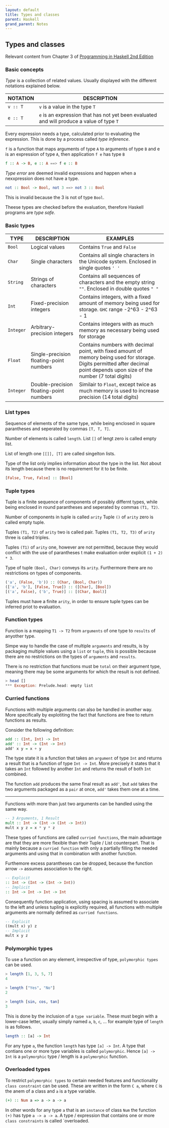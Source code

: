 ```yaml
---
layout: default
title: Types and classes
parent: Haskell
grand_parent: Notes
---
```


## Types and classes
Relevant content from Chapter 3 of [Programming in Haskell 2nd Edition](https://www.cambridge.org/us/academic/subjects/computer-science/programming-languages-and-applied-logic/programming-haskell-2nd-edition)

### Basic concepts
*Type* is a collection of related values. Usually displayed with the different notations explained below.


**NOTATION**         | **DESCRIPTION**      |
-------------------- | -------------------- |
`v :: T`             | `v` is a value in the type `T` |
`e :: T`             | `e` is an expression that has not yet been evaluated and will produce a value of type `T`|

Every expression needs a type, calculated prior to evaluating the expression.
This is done by a process called *type inference*.

`f` is a function that maps arguments of type `A` to arguments of type `B` and e is an expression of type `A`, then application `f e` has type `B`

```haskell
f :: A -> B, e :: A ==> f e :: B
```

*Type error* are deemed invalid expressions and happen when a nexxpression does not have a type.

```haskell
not :: Bool -> Bool, not 3 ==> not 3 :: Bool
```

This is invalid because the 3 is not of type `Bool`.

Theese types are checked before the evaluation, therefore Haskell programs are *type safe*.

### Basic types

**TYPE**             | **DESCRIPTION**      |  **EXAMPLES**      |
-------------------- | -------------------- | -------------------- |
`Bool`               | Logical values       | Contains `True` and `False` |
`Char`               | Single characters    | Contains all single characters in the Unicode system. Enclosed in single quotes `' '` |
`String`             | Strings of characters | Contains all sequences of characters and the empty string `""`. Enclosed in double quotes `" "` |
`Int`                | Fixed-precision integers | Contains integers, with a fixed amount of memory being used for storage. `GHC` range -2^63 - 2^63 - 1 |
`Integer`            | Arbitrary-precision integers | Contains integers with as much memory as necessary being used for storage |
`Float`            | Single-precision floating-point numbers | Contains numbers with decimal point, with fixed amount of memory being used for storage. Digits permitted after decimal point depends upon size of the number (7 total digits) |
`Integer`            | Double-precision floating-point numbers | Similair to `Float`, except twice as much memory is used to increase precision (14 total digits) |

### List types

Sequence of elements of the same type, while being enclosed in square parantheses and seperated by commas `[T, T, T]`.

Number of elements is called `length`. List `[]` of lengt zero is called empty list.

List of length one `[[]], [T]` are called singelton lists.

Type of the list only implies information about the type in the list. Not about its length because there is no requirement for it to be finite.

```haskell
[False, True, False] :: [Bool]
```

### Tuple types

Tuple is a finite sequence of components of possibly differnt types, while being enclosed in round parantheses and seperated by commas `(T1, T2)`.

Number of components in tuple is called `arity` Tuple `()` of `arity` zero is called empty tuple.

Tuples `(T1, T2)` of `arity` two is called pair. Tuples `(T1, T2, T3)` of `arity` three is called triples.

Tuples `(T1)` of `arity` one, however are not permitted, because they would conflict with the use of parantheses t make evaluation order explicit `(1 + 2) * 3`. 

Type of tuple `(Bool, Char)` conveys its `arity`. Furthermore there are no restrictions on types of components.

```haskell
('a', (False, 'b')) :: (Char, (Bool, Char))
(['a', 'b'], [False, True]) :: ([Char], [Bool])
[('a', False), ('b', True)] :: [(Char, Bool)]
```

Tuples must have a finite `arity`, in order to ensure tuple types can be inferred priot to evaluation.

### Function types

Function is a mapping `T1 -> T2` from `arguments` of one type to `results` of anyother type.

Simpe way to handle the case of multiple `arguments` and results, is by packaging multiple values using a `list` or `tuple`,
this is possible because there are no restrictions on the types of `arguments` and `results`.

There is no restriction that functions must be `total` on their argument type,
meaning there may be some arguments for which the result is not defined.

```haskell
> head []
*** Exception: Prelude.head: empty list
```

### Curried functions

Functions with multiple arguments can also be handled in another way.
More specifically by explotiting the fact that functions are free to return functions as results.

Consider the following definition:

```haskell
add :: (Int, Int) -> Int
add' :: Int -> (Int -> Int)
add' x y = x + y
```

The type state it is a function that takes an `argument` of type `Int` and returns a result that is a function of type `Int -> Int`.
More precisely it states that it takes an `Int` followed by another `Int` and returns the result of both `Int` combined.

The function `add` produces the same final result as `add'`, but `add` takes the two arguments packaged as a `pair` at once, `add'` takes them one at a time.

---------

Functions with more than just two arguments can be handled using the same way.

```haskell
-- 3 Arguments, 1 Result
mult :: Int -> (Int -> (Int -> Int))
mult x y z = x * y * z
```

These types of functions are called `curried functions`, the main advantage are that they are more flexible than their Tuple / List counterpart.
That is mainly because a `curried function` with only a partially filling the needed arguments and using that in combination with another function.

Furthemore excess parantheses can be dropped, because the function arrow `->` assumes association to the right.

```haskell
-- Explicit
:: Int -> (Int -> (Int -> Int))
-- Implicit
:: Int -> Int -> Int -> Int
```

Consequently function application, using spacing is assumed to associate to the left and unless tupling is explicitly required,
all functions with multiple arguments are normally defined as `curried functions`.

```haskell
-- Explicit
((mult x) y) z
-- Implicit
mult x y z
```

### Polymorphic types

To use a function on any element, irrespective of type, `polymorphic types` can be used.

```haskell
> length [1, 3, 5, 7]
4

> length ["Yes", "No"]
2

> length [sin, cos, tan]
3
```

This is done by the inclusion of a `type variable`. These must begin with a lower-case letter, usually simply named `a`, `b`, `c`, ... for example type of `length` is as follows.

```haskell
length :: [a] -> Int
```

For any type `a`, the function `length` has type `[a] -> Int`. A type that contians one or more type variables is called `polymorphic`.
Hence `[a] -> Int` is a `polymorphic` type / length is a `polymorphic` function.

### Overloaded types

To restrict `polymorphic types` to certain needed features and functionality `class constraint` can be used.
These are written in the form `C a`, where `C` is the anem of a class and `a` is a type variable.

```haskell
(+) :: Num a => a -> a -> a
```

In other words for any type `a` that is an `instance` of class `Num` the function `(+)` has type `a -> a -> a`.
A type / expression that contains one or more `class constraints` is called `overloaded.
